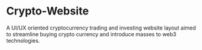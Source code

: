 # Crypto-Website
A UI/UX oriented cryptocurrency trading and investing website layout aimed to streamline buying crypto currency and introduce masses to web3 technologies.
